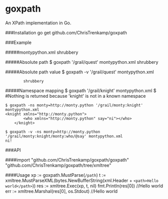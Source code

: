 # goxpath
An XPath implementation in Go.

###Installation
    go get github.com/ChrisTrenkamp/goxpath

###Example

#####montypython.xml
    <?xml version="1.0" encoding="UTF-8"?>
    <grail>
        <quest>
            <for>shrubbery</for>
        </quest>
        <knight xmlns="http://monty.python">
            <who say="ni!"/>
        </knight>
    </grail>

#####Absolute path
    $ goxpath '/grail/quest' montypython.xml
    <quest>
            <for>shrubbery</for>
        </quest>

#####Absolute path value
    $ goxpath -v '/grail/quest' montypython.xml

            shrubbery

#####Namespace mapping
    $ goxpath '/grail/knight' montypython.xml
    $ #Nothing is returned because 'knight' is not in a known namespace

    $ goxpath -ns monty=http://monty.python '/grail/monty:knight' montypython.xml
    <knight xmlns="http://monty.python">
            <who xmlns="http://monty.python" say="ni"></who>
        </knight>

    $ goxpath -v -ns monty=http://monty.python '/grail/monty:knight/monty:who/@say' montypython.xml
    ni!

###API

####import
    "github.com/ChrisTrenkamp/goxpath/goxpath"
    "github.com/ChrisTrenkamp/goxpath/tree/xmltree"

####Usage
    xp := goxpath.MustParse(`/path`)
    t := xmltree.MustParseXML(bytes.NewBufferString(xml.Header + `<path>Hello world</path>`))
    res := xmltree.Exec(xp, t, nil)
    fmt.Println(res[0]) //Hello world
    err := xmltree.Marshal(res[0], os.Stdout) //<path>Hello world</path>
